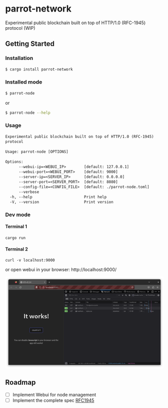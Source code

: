 # parrot-network

Experimental public blockchain built on top of HTTP/1.0 (RFC-1945) protocol (WIP)

## Getting Started


### Installation
```sh
$ cargo install parrot-network
```

### Installed mode
```sh
$ parrot-node
```
or 
```sh
$ parrot-node --help
```

### Usage
```
Experimental public blockchain built on top of HTTP/1.0 (RFC-1945) protocol

Usage: parrot-node [OPTIONS]

Options:
      --webui-ip=<WEBUI_IP>        [default: 127.0.0.1]
      --webui-port=<WEBUI_PORT>    [default: 9000]
      --server-ip=<SERVER_IP>      [default: 0.0.0.0]
      --server-port=<SERVER_PORT>  [default: 8080]
      --config-file=<CONFIG_FILE>  [default: ./parrot-node.toml]
      --verbose                    
  -h, --help                       Print help
  -V, --version                    Print version

```
### Dev mode

#### Terminal 1
```
cargo run
```
#### Terminal 2
```
curl -v localhost:9000
```

or open webui in your browser: http://localhost:9000/

![Opened in browser](/docs/imgs/opened_in_browser.png)
## Roadmap
- [ ] Implement Webui for node management
- [ ] Implement the complete spec [RFC1945](https://www.rfc-editor.org/rfc/rfc1945.html)
